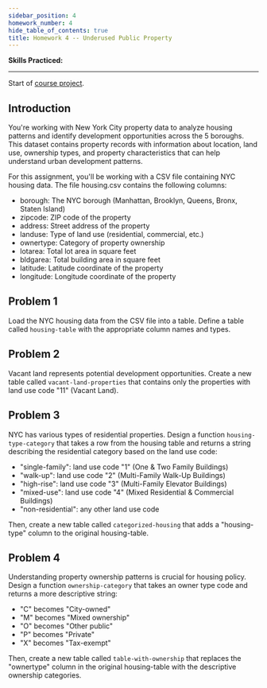 ```yaml
---
sidebar_position: 4
homework_number: 4
hide_table_of_contents: true
title: Homework 4 -- Underused Public Property
---
```



**Skills Practiced:**

---


Start of [course project](/homework/project).

## Introduction
You're working with New York City property data to analyze housing patterns and identify development opportunities across the 5 boroughs. This dataset contains property records with information about location, land use, ownership types, and property characteristics that can help understand urban development patterns.

For this assignment, you'll be working with a CSV file containing NYC housing data. The file housing.csv contains the following columns:
- borough: The NYC borough (Manhattan, Brooklyn, Queens, Bronx, Staten Island)
- zipcode: ZIP code of the property
- address: Street address of the property
- landuse: Type of land use (residential, commercial, etc.)
- ownertype: Category of property ownership
- lotarea: Total lot area in square feet
- bldgarea: Total building area in square feet
- latitude: Latitude coordinate of the property
- longitude: Longitude coordinate of the property

## Problem 1
Load the NYC housing data from the CSV file into a table. Define a table called `housing-table` with the appropriate column names and types.

## Problem 2
Vacant land represents potential development opportunities. Create a new table called `vacant-land-properties` that contains only the properties with land use code "11" (Vacant Land).

## Problem 3
NYC has various types of residential properties. Design a function `housing-type-category` that takes a row from the housing table and returns a string describing the residential category based on the land use code:
- "single-family": land use code "1" (One & Two Family Buildings)
- "walk-up": land use code "2" (Multi-Family Walk-Up Buildings)
- "high-rise": land use code "3" (Multi-Family Elevator Buildings)
- "mixed-use": land use code "4" (Mixed Residential & Commercial Buildings)
- "non-residential": any other land use code

Then, create a new table called `categorized-housing` that adds a "housing-type" column to the original housing-table.

## Problem 4
Understanding property ownership patterns is crucial for housing policy. Design a function `ownership-category` that takes an owner type code and returns a more descriptive string:
- "C" becomes "City-owned"
- "M" becomes "Mixed ownership"
- "O" becomes "Other public"
- "P" becomes "Private"
- "X" becomes "Tax-exempt"

Then, create a new table called `table-with-ownership` that replaces the "ownertype" column in the original housing-table with the descriptive ownership categories.